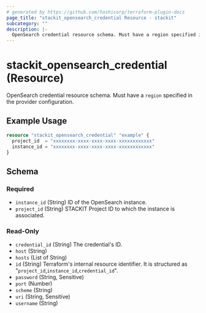 ```yaml
---
# generated by https://github.com/hashicorp/terraform-plugin-docs
page_title: "stackit_opensearch_credential Resource - stackit"
subcategory: ""
description: |-
  OpenSearch credential resource schema. Must have a region specified in the provider configuration.
---
```


# stackit_opensearch_credential (Resource)

OpenSearch credential resource schema. Must have a `region` specified in the provider configuration.

## Example Usage

```terraform
resource "stackit_opensearch_credential" "example" {
  project_id  = "xxxxxxxx-xxxx-xxxx-xxxx-xxxxxxxxxxxx"
  instance_id = "xxxxxxxx-xxxx-xxxx-xxxx-xxxxxxxxxxxx"
}
```

<!-- schema generated by tfplugindocs -->
## Schema

### Required

- `instance_id` (String) ID of the OpenSearch instance.
- `project_id` (String) STACKIT Project ID to which the instance is associated.

### Read-Only

- `credential_id` (String) The credential's ID.
- `host` (String)
- `hosts` (List of String)
- `id` (String) Terraform's internal resource identifier. It is structured as "`project_id`,`instance_id`,`credential_id`".
- `password` (String, Sensitive)
- `port` (Number)
- `scheme` (String)
- `uri` (String, Sensitive)
- `username` (String)
